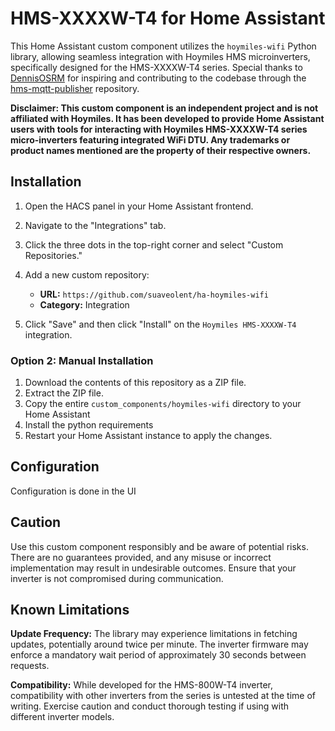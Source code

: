 # HMS-XXXXW-T4 for Home Assistant
This Home Assistant custom component utilizes the `hoymiles-wifi` Python library, allowing seamless integration with Hoymiles HMS microinverters, specifically designed for the HMS-XXXXW-T4 series. Special thanks to [DennisOSRM](https://github.com/DennisOSRM) for inspiring and contributing to the codebase through the [hms-mqtt-publisher](https://github.com/DennisOSRM/hms-mqtt-publisher) repository.

**Disclaimer: This custom component is an independent project and is not affiliated with Hoymiles. It has been developed to provide Home Assistant users with tools for interacting with Hoymiles HMS-XXXXW-T4 series micro-inverters featuring integrated WiFi DTU. Any trademarks or product names mentioned are the property of their respective owners.**


## Installation

1. Open the HACS panel in your Home Assistant frontend.
2. Navigate to the "Integrations" tab.
3. Click the three dots in the top-right corner and select "Custom Repositories."
4. Add a new custom repository:
   - **URL:** `https://github.com/suaveolent/ha-hoymiles-wifi`
   - **Category:** Integration

5. Click "Save" and then click "Install" on the `Hoymiles HMS-XXXXW-T4` integration.


### Option 2: Manual Installation

1. Download the contents of this repository as a ZIP file.
2. Extract the ZIP file.
3. Copy the entire `custom_components/hoymiles-wifi` directory to your Home Assistant
4. Install the python requirements
5. Restart your Home Assistant instance to apply the changes.

## Configuration

Configuration is done in the UI


## Caution

Use this custom component responsibly and be aware of potential risks. There are no guarantees provided, and any misuse or incorrect implementation may result in undesirable outcomes. Ensure that your inverter is not compromised during communication.

  
## Known Limitations

**Update Frequency:** The library may experience limitations in fetching updates, potentially around twice per minute. The inverter firmware may enforce a mandatory wait period of approximately 30 seconds between requests.

**Compatibility:** While developed for the HMS-800W-T4 inverter, compatibility with other inverters from the series is untested at the time of writing. Exercise caution and conduct thorough testing if using with different inverter models.
